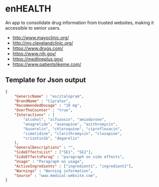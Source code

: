 # enHEALTH
An app to consolidate drug information from trusted websites, making it accessible to senior users.

* http://www.mayoclinic.org/
* http://my.clevelandclinic.org/
* https://www.drugs.com/
* https://www.nih.gov/
* https://medlineplus.gov/
* https://www.patientslikeme.com/

## Template for Json output

```json
{
    "GenericName" : "escitalopram",
    "BrandName" : "Cipralex",
    "RecommendedDosage" : "10 mg",
    "OverTheCounter" : "true",
    "Interactions" : [
        "alcohol", "alfuzosin", "amiodarone",
        "anagrelide", "asenapine", "azithromycin",
        "buserelin", "chloroquine", "ciprofloxacin",
        "cimetidine", "clarithromycin", "clozapine",
        "crizotinib", "degarelix"
    ],
    "GeneralDescriptions" : "",
    "SideEffectsList" : ["SE1", "SE2"],
    "SideEffectsParag" : "paragraph on side effects",
    "Usage" : "Paragraph on usage",
    "ActiveIngredients" : ["ingredient1", "ingredient2"],
    "Warnings" : "Warning information",
    "Source" : "www.medical-website.com",
}
```
